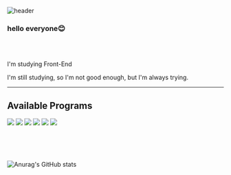 ![header](https://capsule-render.vercel.app/api?type=wave&color=auto&height=300&section=header&text=Jaeeun%20LEE&fontSize=90)

### hello everyone😊

<!--
**LJaeeun/LJaeeun** is a ✨ _special_ ✨ repository because its `README.md` (this file) appears on your GitHub profile.

Here are some ideas to get you started:

- 🔭 I’m currently working on ...
- 🌱 I’m currently learning ...
- 👯 I’m looking to collaborate on ...
- 🤔 I’m looking for help with ...
- 💬 Ask me about ...
- 📫 How to reach me: ...
- 😄 Pronouns: ...
- ⚡ Fun fact: ...
-->
<br /><br />

<p>I'm studying Front-End</p>
<p>I'm still studying, so I'm not good enough, but I'm always trying.</p>

<hr>

<h2>Available Programs</h2>
<div style="display: block;"><img src="https://img.shields.io/badge/github-000?style=flat&logo=github&logoColor=fff"/> <img src="https://img.shields.io/badge/HTML5-E34F26?style=flat&logo=HTML5&logoColor=fff"/> <img src="https://img.shields.io/badge/javascript-F7DF1E?style=flat&logo=javascript&logoColor=000"/> <img src="https://img.shields.io/badge/css3-1572B6?style=flat&logo=css3&logoColor=fff"/> <img src="https://img.shields.io/badge/React-61DAFB?style=flat&logo=React&logoColor=000"/> <img src="https://img.shields.io/badge/sass-CC6699?style=flat&logo=sass&logoColor=fff"/></div>


<br /><br /><br />

 ![Anurag's GitHub stats](https://github-readme-stats.vercel.app/api?username=LJaeeun&show_icons=true&theme=blueberry)
